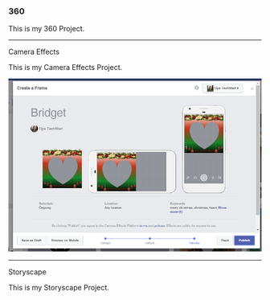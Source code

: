 ### 360

This is my 360 Project.

<script src="//360.vizor.io/scripts/embed.js" data-vizorurl="https://360.vizor.io/embed/v/kykj4" ></script>

***

Camera Effects

This is my Camera Effects Project.

![Bridget](https://github.com/bridgetmartinezteran/bridgetmartinezteran.github.io/blob/master/Bridget.PNG?raw=true "Optional Title")

***

Storyscape

This is my Storyscape Project. 

<script src="//360.vizor.io/scripts/embed.js" data-vizorurl="https://patches.vizor.io/embed/bmartinez13/bridget-copy-copy-copy-copy-copy-copy-copy-copy-copy-copy-copy-copy-copy" ></script>
